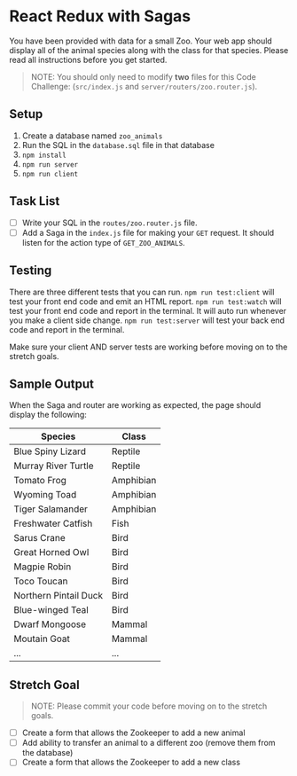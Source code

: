 # React Redux with Sagas

You have been provided with data for a small Zoo. Your web app should display all of the animal species along with the class for that species. Please read all instructions before you get started.

> NOTE: You should only need to modify **two** files for this Code Challenge: (`src/index.js` and `server/routers/zoo.router.js`).

## Setup

1. Create a database named `zoo_animals`
2. Run the SQL in the `database.sql` file in that database
3. `npm install`
4. `npm run server`
5. `npm run client`

## Task List

- [ ] Write your SQL in the `routes/zoo.router.js` file.
- [ ] Add a Saga in the `index.js` file for making your `GET` request. It should listen for the action type of `GET_ZOO_ANIMALS`.

## Testing
There are three different tests that you can run.
`npm run test:client` will test your front end code and emit an HTML report.
`npm run test:watch` will test your front end code and report in the terminal. It will auto run whenever you make a client side change.
`npm run test:server` will test your back end code and report in the terminal.

Make sure your client AND server tests are working before moving on to the stretch goals.

## Sample Output

When the Saga and router are working as expected, the page should display the following:

| Species | Class |
|---|---|
| Blue Spiny Lizard | Reptile |
| Murray River Turtle | Reptile |
| Tomato Frog | Amphibian |
| Wyoming Toad | Amphibian |
| Tiger Salamander | Amphibian |
| Freshwater Catfish | Fish |
| Sarus Crane | Bird |
| Great Horned Owl | Bird |
| Magpie Robin | Bird |
| Toco Toucan | Bird |
| Northern Pintail Duck | Bird |
| Blue-winged Teal | Bird |
| Dwarf Mongoose | Mammal |
| Moutain Goat | Mammal |
| ... | ... |

## Stretch Goal

> NOTE: Please commit your code before moving on to the stretch goals.

- [ ] Create a form that allows the Zookeeper to add a new animal
- [ ] Add ability to transfer an animal to a different zoo (remove them from the database)
- [ ] Create a form that allows the Zookeeper to add a new class
